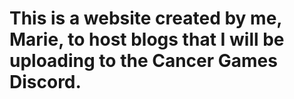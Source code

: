 # This is a website created by me, Marie, to host blogs that I will be uploading to the Cancer Games Discord.
